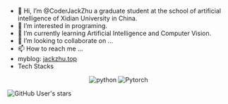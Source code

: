 - 👋 Hi, I’m @CoderJackZhu a graduate student at the school of artificial intelligence of Xidian University in China.
- 👀 I’m interested in programing.
- 🌱 I’m currently learning Artificial Intelligence and Computer Vision.
- 💞️ I’m looking to collaborate on ...
- 📫 How to reach me ...
- myblog: [jackzhu.top](https://jackzhu.top)
- Tech Stacks
<p align="center">
  <img alt="python" src="https://img.shields.io/badge/Python-3572a5?style=flat-square&logo=python&logoColor=white">
  <img alt="Pytorch" src="https://img.shields.io/badge/Pytorch-ee4c2c?style=flat-square&logo=pytorch&logoColor=white">
</p>
<img alt="GitHub User's stars" src="https://img.shields.io/github/stars/CoderJackZhu?style=social">
<!---
CoderJackZhu/CoderJackZhu is a ✨ special ✨ repository because its `README.md` (this file) appears on your GitHub profile.
You can click the Preview link to take a look at your changes.
--->
